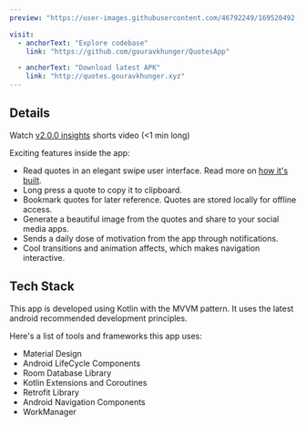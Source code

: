 ```yaml
---
preview: "https://user-images.githubusercontent.com/46792249/169520492-72e74ead-88c2-4e86-acfd-1082a6005b22.png"

visit: 
  - anchorText: "Explore codebase"
    link: "https://github.com/gouravkhunger/QuotesApp"

  - anchorText: "Download latest APK"
    link: "http://quotes.gouravkhunger.xyz"
---
```


## Details

Watch [v2.0.0 insights](https://youtu.be/LSr1D_D1vEA) shorts video (<1 min long)

Exciting features inside the app:

- Read quotes in an elegant swipe user interface. Read more on [how it's built](https://genicsblog.com/swipe-animation-on-a-cardview-android).
- Long press a quote to copy it to clipboard.
- Bookmark quotes for later reference. Quotes are stored locally for offline access.
- Generate a beautiful image from the quotes and share to your social media apps.
- Sends a daily dose of motivation from the app through notifications.
- Cool transitions and animation affects, which makes navigation interactive.

## Tech Stack

This app is developed using Kotlin with the MVVM pattern. It uses the latest android recommended development principles.

Here's a list of tools and frameworks this app uses:

- Material Design
- Android LifeCycle Components
- Room Database Library
- Kotlin Extensions and Coroutines
- Retrofit Library
- Android Navigation Components
- WorkManager